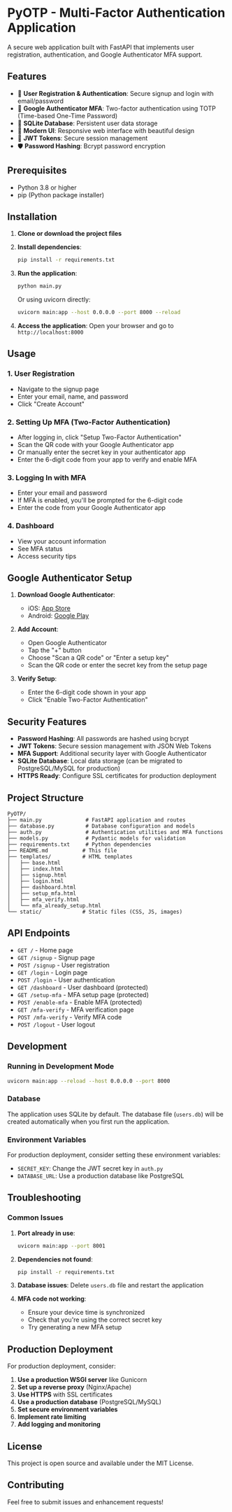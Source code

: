 # PyOTP - Multi-Factor Authentication Application

A secure web application built with FastAPI that implements user registration, authentication, and Google Authenticator MFA support.

## Features

- 🔐 **User Registration & Authentication**: Secure signup and login with email/password
- 📱 **Google Authenticator MFA**: Two-factor authentication using TOTP (Time-based One-Time Password)
- 💾 **SQLite Database**: Persistent user data storage
- 🎨 **Modern UI**: Responsive web interface with beautiful design
- 🔑 **JWT Tokens**: Secure session management
- 🛡️ **Password Hashing**: Bcrypt password encryption

## Prerequisites

- Python 3.8 or higher
- pip (Python package installer)

## Installation

1. **Clone or download the project files**

2. **Install dependencies**:
   ```bash
   pip install -r requirements.txt
   ```

3. **Run the application**:
   ```bash
   python main.py
   ```

   Or using uvicorn directly:
   ```bash
   uvicorn main:app --host 0.0.0.0 --port 8000 --reload
   ```

4. **Access the application**:
   Open your browser and go to `http://localhost:8000`

## Usage

### 1. User Registration
- Navigate to the signup page
- Enter your email, name, and password
- Click "Create Account"

### 2. Setting Up MFA (Two-Factor Authentication)
- After logging in, click "Setup Two-Factor Authentication"
- Scan the QR code with your Google Authenticator app
- Or manually enter the secret key in your authenticator app
- Enter the 6-digit code from your app to verify and enable MFA

### 3. Logging In with MFA
- Enter your email and password
- If MFA is enabled, you'll be prompted for the 6-digit code
- Enter the code from your Google Authenticator app

### 4. Dashboard
- View your account information
- See MFA status
- Access security tips

## Google Authenticator Setup

1. **Download Google Authenticator**:
   - iOS: [App Store](https://apps.apple.com/app/google-authenticator/id388497605)
   - Android: [Google Play](https://play.google.com/store/apps/details?id=com.google.android.apps.authenticator2)

2. **Add Account**:
   - Open Google Authenticator
   - Tap the "+" button
   - Choose "Scan a QR code" or "Enter a setup key"
   - Scan the QR code or enter the secret key from the setup page

3. **Verify Setup**:
   - Enter the 6-digit code shown in your app
   - Click "Enable Two-Factor Authentication"

## Security Features

- **Password Hashing**: All passwords are hashed using bcrypt
- **JWT Tokens**: Secure session management with JSON Web Tokens
- **MFA Support**: Additional security layer with Google Authenticator
- **SQLite Database**: Local data storage (can be migrated to PostgreSQL/MySQL for production)
- **HTTPS Ready**: Configure SSL certificates for production deployment

## Project Structure

```
PyOTP/
├── main.py              # FastAPI application and routes
├── database.py          # Database configuration and models
├── auth.py              # Authentication utilities and MFA functions
├── models.py            # Pydantic models for validation
├── requirements.txt     # Python dependencies
├── README.md           # This file
├── templates/          # HTML templates
│   ├── base.html
│   ├── index.html
│   ├── signup.html
│   ├── login.html
│   ├── dashboard.html
│   ├── setup_mfa.html
│   ├── mfa_verify.html
│   └── mfa_already_setup.html
└── static/             # Static files (CSS, JS, images)
```

## API Endpoints

- `GET /` - Home page
- `GET /signup` - Signup page
- `POST /signup` - User registration
- `GET /login` - Login page
- `POST /login` - User authentication
- `GET /dashboard` - User dashboard (protected)
- `GET /setup-mfa` - MFA setup page (protected)
- `POST /enable-mfa` - Enable MFA (protected)
- `GET /mfa-verify` - MFA verification page
- `POST /mfa-verify` - Verify MFA code
- `POST /logout` - User logout

## Development

### Running in Development Mode
```bash
uvicorn main:app --reload --host 0.0.0.0 --port 8000
```

### Database
The application uses SQLite by default. The database file (`users.db`) will be created automatically when you first run the application.

### Environment Variables
For production deployment, consider setting these environment variables:
- `SECRET_KEY`: Change the JWT secret key in `auth.py`
- `DATABASE_URL`: Use a production database like PostgreSQL

## Troubleshooting

### Common Issues

1. **Port already in use**:
   ```bash
   uvicorn main:app --port 8001
   ```

2. **Dependencies not found**:
   ```bash
   pip install -r requirements.txt
   ```

3. **Database issues**:
   Delete `users.db` file and restart the application

4. **MFA code not working**:
   - Ensure your device time is synchronized
   - Check that you're using the correct secret key
   - Try generating a new MFA setup

## Production Deployment

For production deployment, consider:

1. **Use a production WSGI server** like Gunicorn
2. **Set up a reverse proxy** (Nginx/Apache)
3. **Use HTTPS** with SSL certificates
4. **Use a production database** (PostgreSQL/MySQL)
5. **Set secure environment variables**
6. **Implement rate limiting**
7. **Add logging and monitoring**

## License

This project is open source and available under the MIT License.

## Contributing

Feel free to submit issues and enhancement requests!
